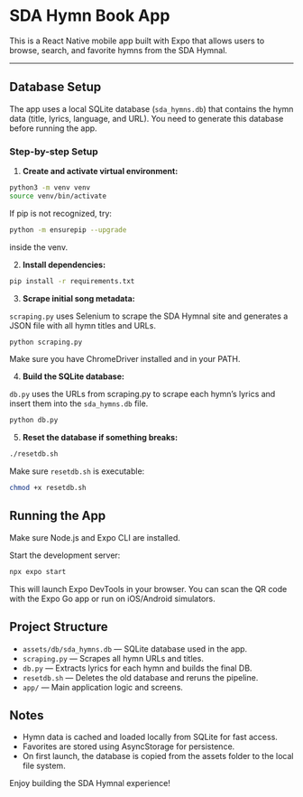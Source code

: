 # SDA Hymn Book App

This is a React Native mobile app built with Expo that allows users to browse, search, and favorite hymns from the SDA Hymnal.

---

## Database Setup

The app uses a local SQLite database (`sda_hymns.db`) that contains the hymn data (title, lyrics, language, and URL). You need to generate this database before running the app.

### Step-by-step Setup

1. **Create and activate virtual environment:**

```bash
python3 -m venv venv
source venv/bin/activate
```
If pip is not recognized, try:
```bash
python -m ensurepip --upgrade
```
inside the venv.

2. **Install dependencies:**

```bash
pip install -r requirements.txt
```

3. **Scrape initial song metadata:**

`scraping.py` uses Selenium to scrape the SDA Hymnal site and generates a JSON file with all hymn titles and URLs.

```bash
python scraping.py
```
Make sure you have ChromeDriver installed and in your PATH.

4. **Build the SQLite database:**

`db.py` uses the URLs from scraping.py to scrape each hymn’s lyrics and insert them into the `sda_hymns.db` file.

```bash
python db.py
```

5. **Reset the database if something breaks:**

```bash
./resetdb.sh
```
Make sure `resetdb.sh` is executable:
```bash
chmod +x resetdb.sh
```

## Running the App

Make sure Node.js and Expo CLI are installed.

Start the development server:

```bash
npx expo start
```

This will launch Expo DevTools in your browser. You can scan the QR code with the Expo Go app or run on iOS/Android simulators.

## Project Structure

- `assets/db/sda_hymns.db` — SQLite database used in the app.
- `scraping.py` — Scrapes all hymn URLs and titles.
- `db.py` — Extracts lyrics for each hymn and builds the final DB.
- `resetdb.sh` — Deletes the old database and reruns the pipeline.
- `app/` — Main application logic and screens.

## Notes

- Hymn data is cached and loaded locally from SQLite for fast access.
- Favorites are stored using AsyncStorage for persistence.
- On first launch, the database is copied from the assets folder to the local file system.

Enjoy building the SDA Hymnal experience!

